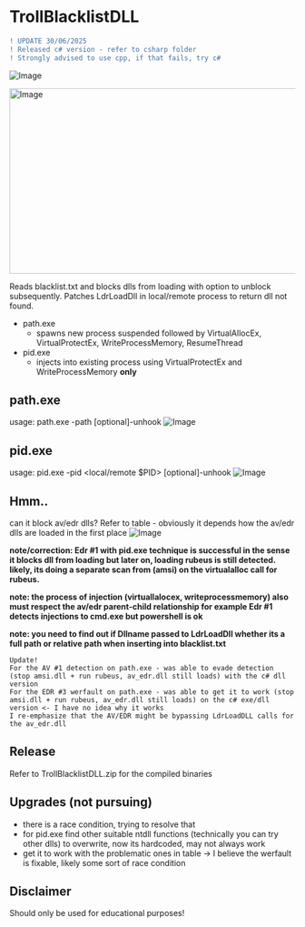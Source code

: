 # TrollBlacklistDLL
```diff
! UPDATE 30/06/2025 
! Released c# version - refer to csharp folder
! Strongly advised to use cpp, if that fails, try c#
```

![Image](https://github.com/user-attachments/assets/7d0143e7-947a-4863-a0a3-f565dbb25d0f)

<img width="1323" height="326" alt="Image" src="https://github.com/user-attachments/assets/4fcc5890-c6d5-4600-947d-47a9fc546db6" />



Reads blacklist.txt and blocks dlls from loading with option to unblock subsequently. Patches LdrLoadDll in local/remote process to return dll not found.
- path.exe
  - spawns new process suspended followed by VirtualAllocEx, VirtualProtectEx, WriteProcessMemory, ResumeThread
- pid.exe
  - injects into existing process using VirtualProtectEx and WriteProcessMemory **only**

  
## path.exe
usage: path.exe -path <path to file> [optional]-unhook <time in seconds>
![Image](https://github.com/user-attachments/assets/c90a01cc-85a5-4f53-a596-f773d6834d04)

## pid.exe
usage: pid.exe -pid <local/remote $PID> [optional]-unhook <time in seconds>
![Image](https://github.com/user-attachments/assets/da0cd08e-7260-4cef-9dc4-137622076cab)


## Hmm.. 
can it block av/edr dlls? Refer to table - obviously it depends how the av/edr dlls are loaded in the first place
![Image](https://github.com/user-attachments/assets/c14502a4-2833-43a6-8f82-2f66fdfdbc2b)

**note/correction: Edr #1 with pid.exe technique is successful in the sense it blocks dll from loading but later on, loading rubeus is still detected. likely, its doing a separate scan from (amsi) on the virtualalloc call for rubeus.**

**note: the process of injection (virtuallalocex, writeprocessmemory) also must respect the av/edr parent-child relationship for example Edr #1 detects injections to cmd.exe but powershell is ok**

**note: you need to find out if Dllname passed to LdrLoadDll whether its a full path or relative path when inserting into blacklist.txt**

```
Update!
For the AV #1 detection on path.exe - was able to evade detection (stop amsi.dll + run rubeus, av_edr.dll still loads) with the c# dll version
For the EDR #3 werfault on path.exe - was able to get it to work (stop amsi.dll + run rubeus, av_edr.dll still loads) on the c# exe/dll version <- I have no idea why it works
I re-emphasize that the AV/EDR might be bypassing LdrLoadDLL calls for the av_edr.dll 
```

## Release
Refer to TrollBlacklistDLL.zip for the compiled binaries

## Upgrades (not pursuing)
- there is a race condition, trying to resolve that
- for pid.exe find other suitable ntdll functions (technically you can try other dlls) to overwrite, now its hardcoded, may not always work
- get it to work with the problematic ones in table -> I believe the werfault is fixable, likely some sort of race condition   

## Disclaimer
Should only be used for educational purposes!

